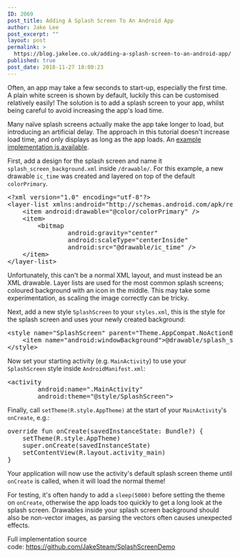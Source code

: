 ```yaml
---
ID: 2069
post_title: Adding A Splash Screen To An Android App
author: Jake Lee
post_excerpt: ""
layout: post
permalink: >
  https://blog.jakelee.co.uk/adding-a-splash-screen-to-an-android-app/
published: true
post_date: 2018-11-27 18:00:23
---
```

Often, an app may take a few seconds to start-up, especially the first time. A plain white screen is shown by default, luckily this can be customised relatively easily! The solution is to add a splash screen to your app, whilst being careful to avoid increasing the app's load time.

Many naïve splash screens actually make the app take longer to load, but introducing an artificial delay. The approach in this tutorial doesn't increase load time, and only displays as long as the app loads. An <a href="https://github.com/JakeSteam/SplashScreenDemo">example implementation is available</a>.

<!--more-->

First, add a design for the splash screen and name it <code>splash_screen_background.xml</code> inside <code>/drawable/</code>. For this example, a new drawable <code>ic_time</code> was created and layered on top of the default <code>colorPrimary</code>.
<pre>&lt;?xml version="1.0" encoding="utf-8"?&gt;
&lt;layer-list xmlns:android="http://schemas.android.com/apk/res/android" android:opacity="opaque"&gt;
    &lt;item android:drawable="@color/colorPrimary" /&gt;
    &lt;item&gt;
        &lt;bitmap
                android:gravity="center"
                android:scaleType="centerInside"
                android:src="@drawable/ic_time" /&gt;
    &lt;/item&gt;
&lt;/layer-list&gt;</pre>
Unfortunately, this can't be a normal XML layout, and must instead be an XML drawable. Layer lists are used for the most common splash screens; coloured background with an icon in the middle. This may take some experimentation, as scaling the image correctly can be tricky.

Next, add a new style <code>SplashScreen</code> to your <code>styles.xml</code>, this is the style for the splash screen and uses your newly created background:
<pre>&lt;style name="SplashScreen" parent="Theme.AppCompat.NoActionBar"&gt;
    &lt;item name="android:windowBackground"&gt;@drawable/splash_screen_background&lt;/item&gt;
&lt;/style&gt;</pre>
Now set your starting activity (e.g. <code>MainActivity</code>) to use your <code>SplashScreen</code> style inside <code>AndroidManifest.xml</code>:
<pre>&lt;activity
        android:name=".MainActivity"
        android:theme="@style/SplashScreen"&gt;</pre>
Finally, call <code>setTheme(R.style.AppTheme)</code> at the start of your <code>MainActivity</code>'s <code>onCreate</code>, e.g.:
<pre>override fun onCreate(savedInstanceState: Bundle?) {
    setTheme(R.style.AppTheme)
    super.onCreate(savedInstanceState)
    setContentView(R.layout.activity_main)
}</pre>
Your application will now use the activity's default splash screen theme until <code>onCreate</code> is called, when it will load the normal theme!

For testing, it's often handy to add a <code>sleep(5000)</code> before setting the theme on <code>onCreate</code>, otherwise the app loads too quickly to get a long look at the splash screen. Drawables inside your splash screen background should also be non-vector images, as parsing the vectors often causes unexpected effects.

Full implementation source code: <a href="https://github.com/JakeSteam/SplashScreenDemo">https://github.com/JakeSteam/SplashScreenDemo</a>

&nbsp;